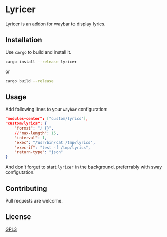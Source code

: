 # Lyricer

Lyricer is an addon for waybar to display lyrics.

## Installation

Use `cargo` to build and install it.

```bash
cargo install --release lyricer
```
or

```bash
cargo build --release
```

## Usage

Add following lines to your `waybar` configuration:

```json
"modules-center": ["custom/lyrics"],
"custom/lyrics": {
    "format": "♪ {}",
    //"max-length": 15,
    "interval": 1, 
    "exec": "/usr/bin/cat /tmp/lyrics", 
    "exec-if": "test -f /tmp/lyrics",
    "return-type": "json"
}
```

And don't forget to start `lyricer` in the background, preferrably with sway configutation.

## Contributing

Pull requests are welcome.

## License

[GPL3](https://choosealicense.com/licenses/gpl-3.0)